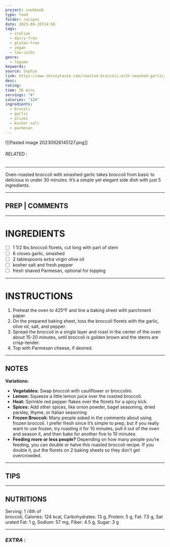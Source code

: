 ```yaml
---
project: cookbook
type: food
folder: recipes
date: 2023-09-26T14:50
tags:
  - italian
  - dairy-free
  - gluten-free
  - vegan
  - low-carbs
genre:
  - legume
keywords: 
source: Sophie
link: https://www.skinnytaste.com/roasted-broccoli-with-smashed-garlic/
desc: 
rating: 
time: 30 mins
servings: "4"
calories: "124"
ingredients:
  - brocoli
  - garlic
  - olives
  - kosher salt
  - parmesan
---
```


![[Pasted image 20230926145127.png]]
###### *RELATED* : 
---
Oven-roasted broccoli with smashed garlic takes broccoli from basic to delicious in under 30 minutes. It’s a simple yet elegant side dish with just 5 ingredients.

---
## PREP | COMMENTS



---
# INGREDIENTS

- [ ] 1 1/2 lbs broccoli florets, cut long with part of stem
- [ ] 6 cloves garlic, smashed
- [ ] 2 tablespoons extra virgin olive oil
- [ ] kosher salt and fresh pepper
- [ ] fresh shaved Parmesan, optional for topping

---
# INSTRUCTIONS

1. Preheat the oven to 425°F and line a baking sheet with parchment paper.
2. On the prepared baking sheet, toss the broccoli florets with the garlic, olive oil, salt, and pepper.
3. Spread the broccoli in a single layer and roast in the center of the oven about 15-20 minutes, until broccoli is golden brown and the stems are crisp-tender.
4. Top with Parmesan cheese, if desired.

---
## NOTES

**Variations:**

- **Vegetables:** Swap broccoli with cauliflower or broccolini.
- **Lemon:** Squeeze a little lemon juice over the roasted broccoli.
- **Heat:** Sprinkle red pepper flakes over the florets for a spicy kick.
- **Spices:** Add other spices, like onion powder, bagel seasoning, dried parsley, thyme, or Italian seasoning
- **Frozen Broccoli:** Many people asked in the comments about using frozen broccoli. I prefer fresh since it’s simple to prep, but if you really want to use frozen, try roasting it for 10 minutes, pull it out of the oven and season it, and then bake for another five to 10 minutes.
- **Feeding more or less people?** Depending on how many people you’re feeding, you can double or halve this roasted broccoli recipe. If you double it, put the florets on 2 baking sheets so they don’t get overcrowded.

---
## TIPS



---
## NUTRITIONS

Serving: 1 /4th of broccoli, Calories: 124 kcal, Carbohydrates: 13 g, Protein: 5 g, Fat: 7.5 g, Saturated Fat: 1 g, Sodium: 57 mg, Fiber: 4.5 g, Sugar: 3 g

---
### *EXTRA* :



